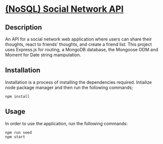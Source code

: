 
# [(NoSQL) Social Network API](https://github.com/mlarkin14/social-network-api)
  

## Description

  An API for a social network web application where users can share their thoughts, react to friends’ thoughts, and create a friend list. This project 
  uses Express.js for routing, a MongoDB database, the Mongoose ODM and Moment for Date string manipulation.
  
## Installation

Installation is a process of installing the dependencies required.
Intialize node package manager and then run the following commands; 
```script 
npm install
```

## Usage

 In order to use the application, run the following commands:  
```script
npm run seed
npm start
```